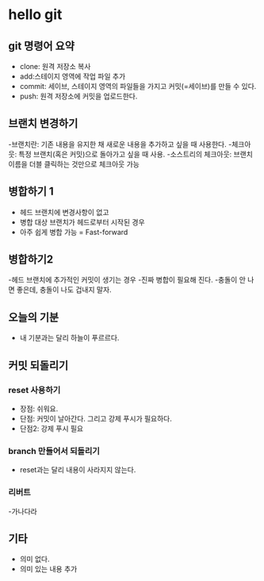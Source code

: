 # hello git

## git 명령어 요약

- clone: 원격 저장소 복사
- add:스테이지 영역에 작업 파일 추가
- commit: 세이브, 스테이지 영역의 파일들을 가지고 커밋(=세이브)를 만들 수 있다.
- push: 원격 저장소에 커밋을 업로드한다.

## 브랜치 변경하기
-브랜치란: 기존 내용을 유지한 채 새로운 내용을 추가하고 싶을 때 사용한다.
-체크아웃: 특정 브랜치(혹은 커밋)으로 돌아가고 싶을 때 사용.
-소스트리의 체크아웃: 브랜치 이름을 더블 클릭하는 것만으로 체크아웃 가능


## 병합하기 1

- 헤드 브랜치에 변경사항이 없고
- 병합 대상 브랜치가 헤드로부터 시작된 경우
- 아주 쉽게 병합 가능 = Fast-forward

## 병합하기2
-헤드 브랜치에 추가적인 커밋이 생기는 경우
-진짜 병합이 필요해 진다.
-충돌이 안 나면 좋은데, 충돌이 나도 겁내지 말자.

## 오늘의 기분

- 내 기분과는 달리 하늘이 푸르르다.

## 커밋 되돌리기

### reset 사용하기

- 장점: 쉬워요.
- 단점: 커밋이 날아간다. 그리고 강제 푸시가 필요하다.
- 단점2: 강제 푸시 필요

### branch 만들어서 되돌리기
- reset과는 달리 내용이 사라지지 않는다.

### 리버트
-가나다라

## 기타

- 의미 없다.
- 의미 있는 내용 추가
